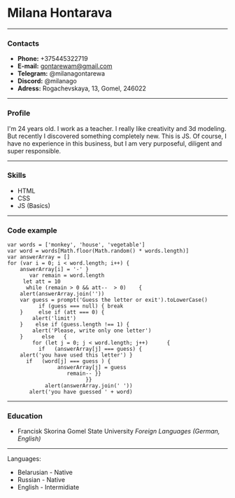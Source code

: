 # Milana Hontarava 
___
### Contacts
* __Phone:__ +375445322719 
* __E-mail:__ gontarewam@gmail.com
* __Telegram:__ @milanagontarewa
* __Discord:__ @milanago
* __Adress:__ Rogachevskaya, 13, Gomel, 246022
___
### Profile
I'm 24 years old. I work as a teacher. I really like creativity and 3d modeling. But recently I discovered something completely new. This is JS.
Of course, I have no experience in this business, but I am very purposeful, diligent and super responsible.
___
### Skills
* HTML
* CSS
* JS (Basics)
___
### Code example

```
var words = ['monkey', 'house', 'vegetable']
var word = words[Math.floor(Math.random() * words.length)]
var answerArray = []
for (var i = 0; i < word.length; i++) {
    answerArray[i] = '-' } 
       var remain = word.length
     let att = 10
      while (remain > 0 && att--  > 0)    {
    alert(answerArray.join(''))
    var guess = prompt('Guess the letter or exit').toLowerCase() 
          if (guess === null) { break
    }     else if (att === 0) {
        alert('limit')
    }    else if (guess.length !== 1) {
        alert('Please, write only one letter') 
    }      else   {
        for (let j = 0; j < word.length; j++)      {         
          if   (answerArray[j] === guess) {
    alert('you have used this letter') }     
      if   (word[j] === guess ) {
                answerArray[j] = guess 
                   remain-- }}   
                         }}
            alert(answerArray.join(' '))
       alert('you have guessed ' + word) 

```
___
### Education
* Francisk Skorina Gomel State University
_Foreign Languages (German, English)_
___
Languages:
* Belarusian - Native
* Russian - Native
* English - Intermidiate
